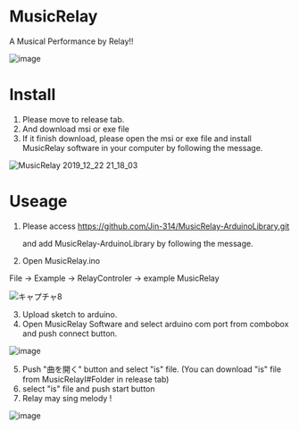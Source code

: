 # MusicRelay
A Musical Performance by Relay!!

![image](https://user-images.githubusercontent.com/58265068/71322436-d912a580-250a-11ea-8bf5-37d13c4acb15.png)

# Install
1. Please move to release tab.
2. And download msi or exe file
3. If it finish download, please open the msi or exe file and install MusicRelay software in your computer by following the message.

![MusicRelay 2019_12_22 21_18_03](https://user-images.githubusercontent.com/58265068/71321686-abc0fa00-2500-11ea-80d4-66d2898c915c.png)

# Useage
1. Please access https://github.com/Jin-314/MusicRelay-ArduinoLibrary.git 

   and add MusicRelay-ArduinoLibrary by following the message.
2. Open MusicRelay.ino

File -> Example -> RelayControler -> example MusicRelay

![キャプチャ8](https://user-images.githubusercontent.com/58265068/71321967-e331a580-2504-11ea-93db-273dc86d16ad.PNG)

3. Upload sketch to arduino.
4. Open MusicRelay Software and select arduino com port from combobox and push connect button.

![image](https://user-images.githubusercontent.com/58265068/71321888-b204a580-2503-11ea-9b65-50189367f276.png)

5. Push "曲を開く" button and select "is" file. (You can download "is" file from MusicRelayI#Folder in release tab)
6. select "is" file and push start button
7. Relay may sing melody !

![image](https://user-images.githubusercontent.com/58265068/71322436-d912a580-250a-11ea-8bf5-37d13c4acb15.png)
